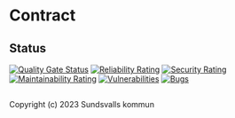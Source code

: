 # Contract

## Status
[![Quality Gate Status](https://sonarcloud.io/api/project_badges/measure?project=Sundsvallskommun_api-service-contract&metric=alert_status)](https://sonarcloud.io/summary/overall?id=Sundsvallskommun_api-service-contract)
[![Reliability Rating](https://sonarcloud.io/api/project_badges/measure?project=Sundsvallskommun_api-service-contract&metric=reliability_rating)](https://sonarcloud.io/summary/overall?id=Sundsvallskommun_api-service-contract)
[![Security Rating](https://sonarcloud.io/api/project_badges/measure?project=Sundsvallskommun_api-service-contract&metric=security_rating)](https://sonarcloud.io/summary/overall?id=Sundsvallskommun_api-service-contract)
[![Maintainability Rating](https://sonarcloud.io/api/project_badges/measure?project=Sundsvallskommun_api-service-contract&metric=sqale_rating)](https://sonarcloud.io/summary/overall?id=Sundsvallskommun_api-service-contract)
[![Vulnerabilities](https://sonarcloud.io/api/project_badges/measure?project=Sundsvallskommun_api-service-contract&metric=vulnerabilities)](https://sonarcloud.io/summary/overall?id=Sundsvallskommun_api-service-contract)
[![Bugs](https://sonarcloud.io/api/project_badges/measure?project=Sundsvallskommun_api-service-contract&metric=bugs)](https://sonarcloud.io/summary/overall?id=Sundsvallskommun_api-service-contract)

## 
Copyright (c) 2023 Sundsvalls kommun

